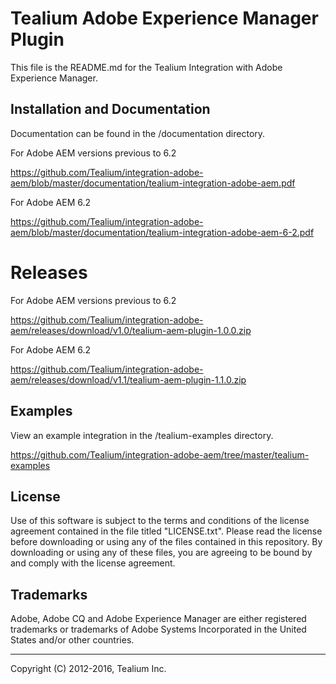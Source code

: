 # Tealium Adobe Experience Manager Plugin

This file is the README.md for the Tealium Integration with Adobe Experience Manager.


## Installation and Documentation

Documentation can be found in the /documentation directory.

For Adobe AEM versions previous to 6.2

https://github.com/Tealium/integration-adobe-aem/blob/master/documentation/tealium-integration-adobe-aem.pdf

For Adobe AEM 6.2 

https://github.com/Tealium/integration-adobe-aem/blob/master/documentation/tealium-integration-adobe-aem-6-2.pdf


# Releases

For Adobe AEM versions previous to 6.2

https://github.com/Tealium/integration-adobe-aem/releases/download/v1.0/tealium-aem-plugin-1.0.0.zip

For Adobe AEM 6.2

https://github.com/Tealium/integration-adobe-aem/releases/download/v1.1/tealium-aem-plugin-1.1.0.zip


## Examples

View an example integration in the /tealium-examples directory.

https://github.com/Tealium/integration-adobe-aem/tree/master/tealium-examples


## License

Use of this software is subject to the terms and conditions of the license agreement contained in the file titled "LICENSE.txt".  Please read the license before downloading or using any of the files contained in this repository. By downloading or using any of these files, you are agreeing to be bound by and comply with the license agreement.

## Trademarks

Adobe, Adobe CQ and Adobe Experience Manager are either registered trademarks or trademarks of Adobe Systems Incorporated in the United States and/or other countries.

---
Copyright (C) 2012-2016, Tealium Inc.
